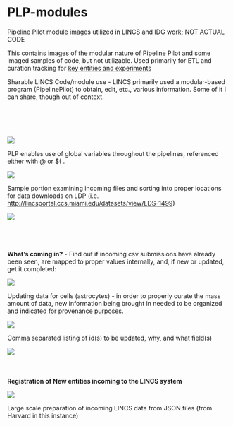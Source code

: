 # PLP-modules
Pipeline Pilot module images utilized in LINCS and IDG work; NOT ACTUAL CODE

This contains images of the modular nature of Pipeline Pilot and some imaged samples of code, but not utilizable. Used primarily for ETL and curation tracking for [key entities and experiments](https://lincsproject.org/LINCS/data/standards)


Sharable LINCS Code/module use - LINCS primarily used a modular-based program (PipelinePilot) to obtain, edit, etc., various information. Some of it I can share, though out of context.</br>
</br>
</br>
</br>
</br>

![](https://imgur.com/DlDi9j8.png)

PLP enables use of global variables throughout the pipelines, referenced either with @ or $( .

![](https://imgur.com/BB41aJR.png)

Sample portion examining incoming files and sorting into proper locations for data downloads on LDP (i.e. http://lincsportal.ccs.miami.edu/datasets/view/LDS-1499)

![](https://imgur.com/G6uO87m.png)  
</br>
</br>
</br>
</br>
<b>What’s coming in?</b> - Find out if incoming csv submissions have already been seen, are mapped to proper values internally, and, if new or updated, get it completed:

![](https://imgur.com/UyDvE6O.png)

Updating data for cells (astrocytes) - in order to properly curate the mass amount of data, new information being brought in needed to be organized and indicated for provenance purposes.

![](https://imgur.com/5hWAaw1.png)

Comma separated listing of id(s) to be updated, why, and what field(s)

![](https://imgur.com/UyDvE6O.png)
</br>
</br>
</br>
</br>
<b>Registration of New entities incoming to the LINCS system</b>

![](https://imgur.com/elhrLSs.png)

Large scale preparation of incoming LINCS data from JSON files (from Harvard in this instance)
